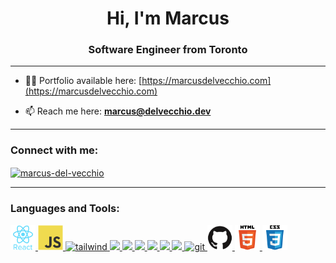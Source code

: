<h1 align="center">Hi, I'm Marcus</h1>
<h3 align="center">Software Engineer from Toronto</h3>

***

- 👨‍💻 Portfolio available here: [https://marcusdelvecchio.com](https://marcusdelvecchio.com)

- 📫 Reach me here: **marcus@delvecchio.dev**

***

<h3 align="left">Connect with me:</h3>
<p align="left">
<a href="https://linkedin.com/in/marcus-del-vecchio" target="blank"><img align="center" src="https://raw.githubusercontent.com/rahuldkjain/github-profile-readme-generator/master/src/images/icons/Social/linked-in-alt.svg" alt="marcus-del-vecchio" height="30" width="40" /></a>
</p>

***

<h3 align="left">Languages and Tools:</h3>
<p align="left">  
  <a href="https://reactjs.org/" target="_blank" rel="noreferrer"> 
    <img src="https://raw.githubusercontent.com/devicons/devicon/master/icons/react/react-original-wordmark.svg" alt="react" width="40" height="40"/> 
  </a> 
  <a href="https://developer.mozilla.org/en-US/docs/Web/JavaScript" target="_blank" rel="noreferrer"> 
    <img src="https://raw.githubusercontent.com/devicons/devicon/master/icons/javascript/javascript-original.svg" alt="javascript" width="40" height="40"/> 
  </a>
  <a href="https://tailwindcss.com/" target="_blank" rel="noreferrer"> 
    <img src="https://www.vectorlogo.zone/logos/tailwindcss/tailwindcss-icon.svg" alt="tailwind" width="40" height="40"/> 
  </a> 
  <a href="https://getbootstrap.com" target="_blank" rel="noreferrer"> 
    <img src="https://cdn.jsdelivr.net/gh/devicons/devicon/icons/python/python-original.svg" height="40"/>
  </a> 
  <a href="https://www.typescriptlang.org" target="_blank" rel="noreferrer"> 
    <img src="https://cdn.jsdelivr.net/gh/devicons/devicon/icons/typescript/typescript-original.svg" height="40"/>      
  </a> 
  <a href="https://aws.amazon.com" target="_blank" rel="noreferrer"> 
    <img src="https://cdn.jsdelivr.net/gh/devicons/devicon/icons/amazonwebservices/amazonwebservices-original.svg" height="40"/>      
  </a> 
  <a href="https://nextjs.org" target="_blank" rel="noreferrer"> 
    <img src="https://cdn.jsdelivr.net/gh/devicons/devicon/icons/nextjs/nextjs-original.svg" height="40"/>
  </a> 
  <a href="https://mongodb.com" target="_blank" rel="noreferrer"> 
    <img src="https://cdn.jsdelivr.net/gh/devicons/devicon/icons/mongodb/mongodb-original.svg" height="40"/>
  </a> 
   <a href="https://nodejs.org/en" target="_blank" rel="noreferrer"> 
   <img src="https://cdn.jsdelivr.net/gh/devicons/devicon/icons/nodejs/nodejs-original.svg" height="40"/>
  </a> 
  <a href="https://git-scm.com/" target="_blank" rel="noreferrer"> 
    <img src="https://www.vectorlogo.zone/logos/git-scm/git-scm-icon.svg" alt="git" width="40" height="40"/> 
  </a> 
  <a href="https://github.com/" target="_blank" rel="noreferrer"> 
      <img src="https://raw.githubusercontent.com/devicons/devicon/master/icons/github/github-original.svg" alt="github" width="40" height="40"/>   </a> 
  <a href="https://www.w3.org/html/" target="_blank" rel="noreferrer"> 
    <img src="https://raw.githubusercontent.com/devicons/devicon/master/icons/html5/html5-original-wordmark.svg" alt="html5" width="40" height="40"/> 
  </a> 
  <a href="https://www.w3schools.com/css/" target="_blank" rel="noreferrer"> 
    <img src="https://raw.githubusercontent.com/devicons/devicon/master/icons/css3/css3-original-wordmark.svg" alt="css3" width="40" height="40"/> </a> </p>
